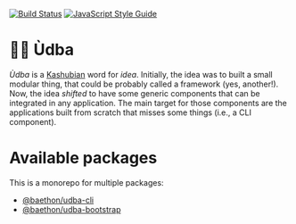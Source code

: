 [![Build Status](https://travis-ci.org/baethon/udbajs.svg?branch=master)](https://travis-ci.org/baethon/udbajs) 
[![JavaScript Style Guide](https://img.shields.io/badge/code_style-standard-brightgreen.svg)](https://standardjs.com)

# 🖤💛 Ùdba

_Ùdba_ is a [Kashubian](https://en.wikipedia.org/wiki/Kashubia) word for _idea_. Initially, the idea was to built a small modular thing, that could be probably called a framework (yes, another!). Now, the idea _shifted_ to have some generic components that can be integrated in any application. The main target for those components are the applications built from scratch that misses some things (i.e., a CLI component).

# Available packages

This is a monorepo for multiple packages:

- [@baethon/udba-cli](https://github.com/baethon/udbajs/tree/master/packages/cli)
- [@baethon/udba-bootstrap](https://github.com/baethon/udbajs/tree/master/packages/bootstrap)
